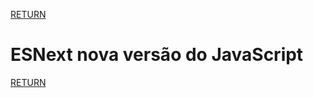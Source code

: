 [RETURN](https://github.com/darlanMedeiros/CursoWebModernoJavaScript2021)

# ESNext nova versão do JavaScript


[RETURN](https://github.com/darlanMedeiros/CursoWebModernoJavaScript2021)